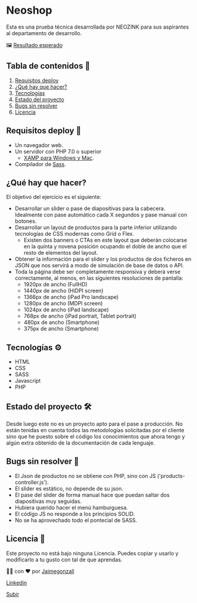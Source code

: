 <a name="top"></a>

# Neoshop
Esta es una prueba técnica desarrollada por NEOZINK para sus aspirantes al departamento de desarrollo.

🖼 [Resultado esperado](https://raw.githubusercontent.com/jaimegonzall/neoshop/main/resources/docs/screenshot1.png)

## Tabla de contenidos 📑
1. [Requisitos deploy](#item1)
2. [¿Qué hay que hacer?](#item2)
3. [Tecnologías](#item3)
4. [Estado del proyecto](#item4)
5. [Bugs sin resolver](#item5)
6. [Licencia](#item6)

<a name="item1"></a>

## Requisitos deploy 🚀

* Un navegador web.
* Un servidor con PHP 7.0 o superior
    * [XAMP para Windows y Mac](https://www.apachefriends.org/es/index.html).
* Compilador de [Sass](https://sass-lang.com/).


<a name="item2"></a>

## ¿Qué hay que hacer?

El objetivo del ejercicio es el siguiente:

* Desarrollar un slider o pase de diapositivas para la cabecera. Idealmente con pase automático cada X segundos y pase manual con botones.
* Desarrollar un layout de productos para la parte inferior utilizando tecnologías de CSS modernas como Grid o Flex.
    * Existen dos banners o CTAs en este layout que deberán colocarse en la quinta y novena posición ocupando el doble de ancho que el resto de elementos del layout.
* Obtener la información para el slider y los productos de dos ficheros en JSON que nos servirá a modo de simulación de base de datos o API.
* Toda la página debe ser completamente responsiva y deberá verse correctamente, al menos, en las siguientes resoluciones de pantalla:
    * 1920px de ancho (FullHD)
    * 1440px de ancho (HiDPI screen)
    * 1366px de ancho (iPad Pro landscape)
    * 1280px de ancho (MDPI screen)
    * 1024px de ancho (iPad landscape)
    * 768px de ancho (iPad portrait, Tablet portrait)
    * 480px de ancho (Smartphone)
    * 375px de ancho (Smartphone)

<a name="item3"></a>

## Tecnologías ⚙️
* HTML
* CSS
* SASS
* Javascript
* PHP

<a name="item4"></a>

## Estado del proyecto 🛠️
Desde luego este no es un proyecto apto para el pase a producción. No están tenidas en cuenta todos las metodologías solicitadas por el cliente sino que he puesto sobre el código los conocimientos que ahora tengo y algún extra obtenido de la documentación de cada lenguaje.

<a name="item5"></a>

## Bugs sin resolver 🐞
* El Json de productos no se obtiene con PHP, sino con JS ('products-controller.js').
* El slider es estático, no depende de su json.
* El pase del slider de forma manual hace que puedan saltar dos diapositivas muy seguidas.
* Hubiera querido hacer el menú hamburguesa.
* El código JS no responde a los principios SOLID.
* No se ha aprovechado todo el pontecial de SASS.


<a name="item6"></a>

## Licencia 📄
Este proyecto no está bajo ninguna Licencia. Puedes copiar y usarlo y modificarlo a tu gusto con tal de que aprendas.

👨‍💻 con ❤️ por [Jaimegonzall](https://github.com/jaimegonzall) 

[Linkedin](https://www.linkedin.com/in/jaimegonzall/)

[Subir](#top)